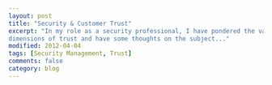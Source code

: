 ```yaml
---
layout: post
title: "Security & Customer Trust"
excerpt: "In my role as a security professional, I have pondered the various
dimensions of trust and have some thoughts on the subject..."
modified: 2012-04-04
tags: [Security Management, Trust]
comments: false
category: blog
---
```

